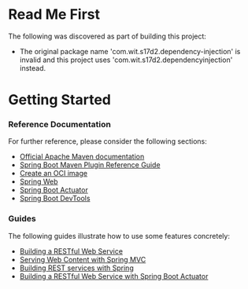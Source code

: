 # Read Me First
The following was discovered as part of building this project:

* The original package name 'com.wit.s17d2.dependency-injection' is invalid and this project uses 'com.wit.s17d2.dependencyinjection' instead.

# Getting Started

### Reference Documentation
For further reference, please consider the following sections:

* [Official Apache Maven documentation](https://maven.apache.org/guides/index.html)
* [Spring Boot Maven Plugin Reference Guide](https://docs.spring.io/spring-boot/docs/3.2.0/maven-plugin/reference/html/)
* [Create an OCI image](https://docs.spring.io/spring-boot/docs/3.2.0/maven-plugin/reference/html/#build-image)
* [Spring Web](https://docs.spring.io/spring-boot/docs/3.2.0/reference/htmlsingle/index.html#web)
* [Spring Boot Actuator](https://docs.spring.io/spring-boot/docs/3.2.0/reference/htmlsingle/index.html#actuator)
* [Spring Boot DevTools](https://docs.spring.io/spring-boot/docs/3.2.0/reference/htmlsingle/index.html#using.devtools)

### Guides
The following guides illustrate how to use some features concretely:

* [Building a RESTful Web Service](https://spring.io/guides/gs/rest-service/)
* [Serving Web Content with Spring MVC](https://spring.io/guides/gs/serving-web-content/)
* [Building REST services with Spring](https://spring.io/guides/tutorials/rest/)
* [Building a RESTful Web Service with Spring Boot Actuator](https://spring.io/guides/gs/actuator-service/)

